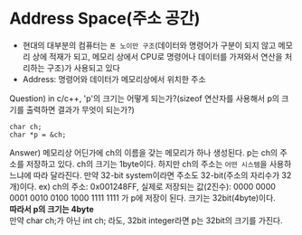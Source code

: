 # Address Space(주소 공간)
* 현대의 대부분의 컴퓨터는 `폰 노이만 구조`(데이터와 명령어가 구분이 되지 않고 메모리 상에 적재가 되고,
메모리 상에서 CPU로 명령어나 데이터를 가져와서 연산을 처리하는 구조)가 사용되고 있다
* Address: 명령어와 데이터가 메모리상에서 위치한 주소

Question) in c/c++, 'p'의 크기는 어떻게 되는가?(sizeof 연산자를 사용해서 p의 크기를 출력하면 결과가 무엇이 되는가?)
```c/c++
char ch;
char *p = &ch;
```

Answer) 메모리상 어딘가에 ch의 이름을 갖는 메모리가 하나 생성된다. p는 ch의 주소를 저장하고 있다. ch의 크기는 1byte이다.
하지만 ch의 주소는 `어떤 시스템`을 사용하느냐에 따라 달라진다. 만약 32-bit system이라면 주소도 32-bit(주소의 자리수가
32개)이다. ex) ch의 주소: 0x001248FF, 실제로 저장되는 값(2진수): 0000 0000 0001 0010 0100 1000 1111 1111 가 p에 저장이 
된다. 크기는 32bit(4byte)이다.  
**따라서 p의 크기는 4byte**   
만약 char ch;가 아닌 int ch; 라도, 32bit integer라면 p는 32bit의 크기를 가진다. 
